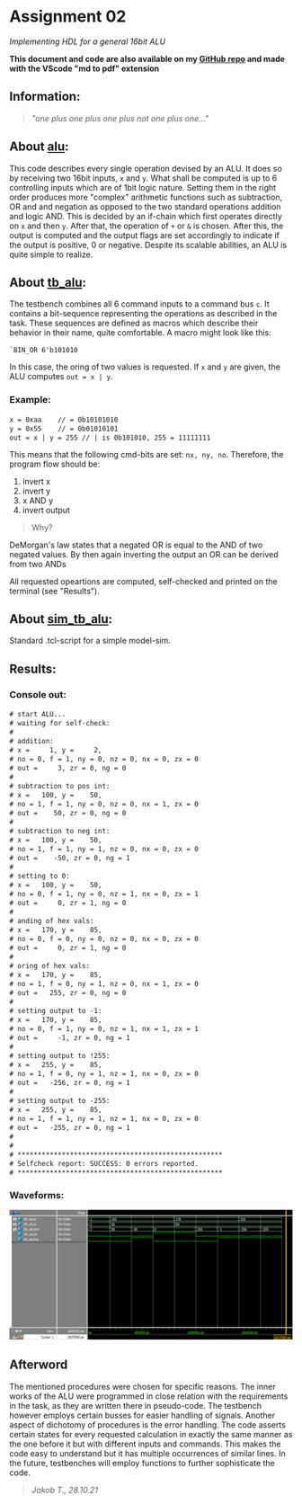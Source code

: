 # Assignment 02
*Implementing HDL for a general 16bit ALU*

**This document and code are also available on my [GitHub repo](https://github.com/jake-is-ESD-protected/learn_HDL/tree/master/assignments/a02) and made with the VScode "md to pdf" extension**

## Information:

>*"one plus one plus one plus not one plus one..."*

## About [alu](alu/src/alu.sv):

This code describes every single operation devised by an ALU. It does so by receiving two 16bit inputs, `x` and `y`. What shall be computed is up to 6 controlling inputs which are of 1bit logic nature. Setting them in the right order produces more "complex" arithmetic functions such as subtraction, OR and and negation as opposed to the two standard operations addition and logic AND. This is decided by an if-chain which first operates directly on `x` and then `y`. After that, the operation of `+` or `&` is chosen. After this, the output is computed and the output flags are set accordingly to indicate if the output is positive, 0 or negative. Despite its scalable abilities, an ALU is quite simple to realize.

## About [tb_alu](alu/sim/tb_alu.sv):

The testbench combines all 6 command inputs to a command bus `c`. It contains a bit-sequence representing the operations as described in the task. These sequences are defined as macros which describe their behavior in their name, quite comfortable. A macro might look like this:
```
`BIN_OR 6'b101010
``` 
In this case, the oring of two values is requested. If `x` and `y` are given, the ALU computes `out = x | y`.

### Example:
```
x = 0xaa    // = 0b10101010
y = 0x55    // = 0b01010101
out = x | y = 255 // | is 0b101010, 255 = 11111111
```
This means that the following cmd-bits are set: `nx, ny, no`. Therefore, the program flow should be:
1. invert x
2. invert y
3. x AND y
4. invert output

>Why?

DeMorgan's law states that a negated OR is equal to the AND of two negated values. By then again inverting the output an OR can be derived from two ANDs

All requested opeartions are computed, self-checked and printed on the terminal (see "Results").

## About [sim_tb_alu](alu/sim/sim_tb_alu.tcl):

Standard .tcl-script for a simple model-sim. 

## Results:

### Console out:

```
# start ALU...
# waiting for self-check:
# 
# addition:
# x =     1, y =     2, 
# no = 0, f = 1, ny = 0, nz = 0, nx = 0, zx = 0
# out =     3, zr = 0, ng = 0
# 
# subtraction to pos int:
# x =   100, y =    50, 
# no = 1, f = 1, ny = 0, nz = 0, nx = 1, zx = 0
# out =    50, zr = 0, ng = 0
# 
# subtraction to neg int:
# x =   100, y =    50, 
# no = 1, f = 1, ny = 1, nz = 0, nx = 0, zx = 0
# out =    -50, zr = 0, ng = 1
# 
# setting to 0:
# x =   100, y =    50, 
# no = 0, f = 1, ny = 0, nz = 1, nx = 0, zx = 1
# out =     0, zr = 1, ng = 0
# 
# anding of hex vals:
# x =   170, y =    85, 
# no = 0, f = 0, ny = 0, nz = 0, nx = 0, zx = 0
# out =     0, zr = 1, ng = 0
# 
# oring of hex vals:
# x =   170, y =    85, 
# no = 1, f = 0, ny = 1, nz = 0, nx = 1, zx = 0
# out =   255, zr = 0, ng = 0
# 
# setting output to -1:
# x =   170, y =    85, 
# no = 0, f = 1, ny = 0, nz = 1, nx = 1, zx = 1
# out =     -1, zr = 0, ng = 1
# 
# setting output to !255:
# x =   255, y =    85, 
# no = 1, f = 0, ny = 1, nz = 1, nx = 0, zx = 0
# out =   -256, zr = 0, ng = 1
# 
# setting output to -255:
# x =   255, y =    85, 
# no = 1, f = 1, ny = 1, nz = 1, nx = 0, zx = 0
# out =   -255, zr = 0, ng = 1
# 
# 
# ***************************************************
# Selfcheck report: SUCCESS: 0 errors reported.
# ***************************************************
```

### Waveforms:

![Waveforms](./alu/sim/screenshots/waves.png)

## Afterword
The mentioned procedures were chosen for specific reasons. The inner works of the ALU were programmed in close relation with the requirements in the task, as they are written there in pseudo-code. The testbench however employs certain busses for easier handling of signals. Another aspect of dichotomy of procedures is the error handling. The code asserts certain states for every requested calculation in exactly the same manner as the one before it but with different inputs and commands. This makes the code easy to understand but it has multiple occurrences of similar lines. In the future, testbenches will employ functions to further sophisticate the code.

>*Jakob T., 28.10.21*